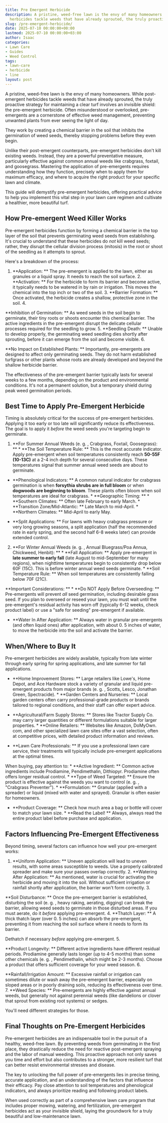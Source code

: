 ```yaml
---
title: Pre Emergent Herbicide
description: A pristine, weed-free lawn is the envy of many homeowners. While post-emergent
  herbicides tackle weeds that have already sprouted, the truly proactive...
slug: /pre-emergent-herbicide/
date: 2025-07-10 00:00:00+00:00
lastmod: 2025-07-10 00:00:00+03:00
author: Isaac
categories:
- Lawn Care
- Guides
- Weed Control
tags:
- lawn-care
- herbicide
- line
layout: post
---
```

A pristine, weed-free lawn is the envy of many homeowners. While post-emergent herbicides tackle weeds that have already sprouted, the truly proactive strategy for maintaining a clear turf involves an invisible shield: the pre-emergent herbicide. Often misunderstood or overlooked, pre-emergents are a cornerstone of effective weed management, preventing unwanted plants from ever seeing the light of day.

They work by creating a chemical barrier in the soil that inhibits the germination of weed seeds, thereby stopping problems before they even begin.

Unlike their post-emergent counterparts, pre-emergent herbicides don't kill existing weeds. Instead, they are a powerful preventative measure, particularly effective against common annual weeds like crabgrass, foxtail, and goosegrass. Mastering the application of pre-emergents requires understanding how they function, precisely when to apply them for maximum efficacy, and where to acquire the right product for your specific lawn and climate.

This guide will demystify pre-emergent herbicides, offering practical advice to help you implement this vital step in your lawn care regimen and cultivate a healthier, more beautiful turf.

##  How Pre-emergent Weed Killer Works

Pre-emergent herbicides function by forming a chemical barrier in the top layer of the soil that prevents germinating weed seeds from establishing. It's crucial to understand that these herbicides do *not* kill weed seeds; rather, they disrupt the cellular division process (mitosis) in the root or shoot of the seedling as it attempts to sprout.

Here's a breakdown of the process:

1. **Application: ** The pre-emergent is applied to the lawn, either as granules or a liquid spray. It needs to reach the soil surface. 2. **Activation: ** For the herbicide to form its barrier and become active, it typically needs to be watered in by rain or irrigation. This moves the chemical into the top inch or two of the soil. 3. **Barrier Formation: ** Once activated, the herbicide creates a shallow, protective zone in the soil. 4.

**Inhibition of Germination: ** As weed seeds in the soil begin to germinate, their tiny roots or shoots encounter this chemical barrier. The active ingredients in the pre-emergent disrupt the delicate cellular processes required for the seedling to grow. 5. **Seedling Death: ** Unable to develop properly, the germinating weed seedling dies shortly after sprouting, before it can emerge from the soil and become visible. 6.

**No Impact on Established Plants: ** Importantly, pre-emergents are designed to affect only germinating seeds. They do not harm established turfgrass or other plants whose roots are already developed and beyond the shallow herbicide barrier.

The effectiveness of the pre-emergent barrier typically lasts for several weeks to a few months, depending on the product and environmental conditions. It's not a permanent solution, but a temporary shield during peak weed germination periods.

##  Best Time to Apply Pre-Emergent Herbicide

Timing is absolutely critical for the success of pre-emergent herbicides. Applying it too early or too late will significantly reduce its effectiveness. The goal is to apply it *before* the weed seeds you're targeting begin to germinate.

1. **For Summer Annual Weeds (e. g. , Crabgrass, Foxtail, Goosegrass): ** * **The Soil Temperature Rule: ** This is the most accurate indicator. Apply pre-emergent when soil temperatures consistently reach **50-55F (10-13C)** at a 2-4 inch depth for several consecutive days. These temperatures signal that summer annual weed seeds are about to germinate.

* **Phenological Indicators: ** A common natural indicator for crabgrass germination is when **forsythia shrubs are in full bloom** or when **dogwoods are beginning to bloom**. These plants often bloom when soil temperatures are ideal for crabgrass. * **Geographic Timing: ** * **Southern Climates: ** Often late February to early March. * **Transition Zone/Mid-Atlantic: ** Late March to mid-April. * **Northern Climates: ** Mid-April to early May.

* **Split Applications: ** For lawns with heavy crabgrass pressure or very long growing seasons, a split application (half the recommended rate in early spring, and the second half 6-8 weeks later) can provide extended control.

2. **For Winter Annual Weeds (e. g. , Annual Bluegrass/Poa Annua, Chickweed, Henbit): ** * **Fall Application: ** Apply pre-emergent in **late summer to early fall** (late August to mid-September for many regions), when nighttime temperatures begin to consistently drop below 60F (15C). This is before winter annual weed seeds germinate. * **Soil Temperature Rule: ** When soil temperatures are consistently falling below 70F (21C).

**Important Considerations: ** * **Do NOT Apply Before Overseeding: ** Pre-emergents will prevent *all* seed germination, including desirable grass seed. If you plan to overseed or reseed your lawn, you must wait until the pre-emergent's residual activity has worn off (typically 6-12 weeks, check product label) or use a "safe for seeding" pre-emergent if available.

* **Water In After Application: ** Always water in granular pre-emergents (and often liquid ones) after application, with about 0. 5 inches of water, to move the herbicide into the soil and activate the barrier.

##  When/Where to Buy It

Pre-emergent herbicides are widely available, typically from late winter through early spring for spring applications, and late summer for fall applications.

* **Home Improvement Stores: ** Large retailers like Lowe's, Home Depot, and Ace Hardware stock a variety of granular and liquid pre-emergent products from major brands (e. g. , Scotts, Lesco, Jonathan Green, Spectracide). * **Garden Centers and Nurseries: ** Local garden centers often carry professional-grade products or brands tailored to regional conditions, and their staff can offer expert advice.

* **Agricultural/Farm Supply Stores: ** Stores like Tractor Supply Co. may carry larger quantities or different formulations suitable for larger properties. * **Online Retailers: ** Websites like Amazon, DoMyOwn. com, and other specialized lawn care sites offer a vast selection, often at competitive prices, with detailed product information and reviews.

* **Lawn Care Professionals: ** If you use a professional lawn care service, their treatments will typically include pre-emergent applications at the optimal times.

When buying, pay attention to: * **Active Ingredient: ** Common active ingredients include Prodiamine, Pendimethalin, Dithiopyr. Prodiamine often offers longer residual control. * **Type of Weed Targeted: ** Ensure the product is effective against the weeds you want to control (e. g. , "Crabgrass Preventer"). * **Formulation: ** Granular (applied with a spreader) or liquid (mixed with water and sprayed). Granular is often easier for homeowners.

* **Product Coverage: ** Check how much area a bag or bottle will cover to match your lawn size. * **Read the Label! ** Always, always read the entire product label before purchase and application.

##  Factors Influencing Pre-Emergent Effectiveness

Beyond timing, several factors can influence how well your pre-emergent works:

1. **Uniform Application: ** Uneven application will lead to uneven results, with some areas susceptible to weeds. Use a properly calibrated spreader and make sure your passes overlap correctly. 2. **Watering After Application: ** As mentioned, water is crucial for activating the herbicide and moving it into the soil. Without sufficient irrigation or rainfall shortly after application, the barrier won't form correctly. 3.

**Soil Disturbance: ** Once the pre-emergent barrier is established, disturbing the soil (e. g. , heavy raking, aerating, digging) can break the barrier, allowing weed seeds to germinate in those disturbed areas. If you must aerate, do it *before* applying pre-emergent. 4. **Thatch Layer: ** A thick thatch layer (over 0. 5 inches) can absorb the pre-emergent, preventing it from reaching the soil surface where it needs to form its barrier.

Dethatch if necessary *before* applying pre-emergent. 5.

**Product Longevity: ** Different active ingredients have different residual periods. Prodiamine generally lasts longer (up to 4-5 months) than some other chemicals (e. g. , Pendimethalin, which might be 2-3 months). Choose a product that offers sufficient coverage for your weed season. 6.

**Rainfall/Irrigation Amount: ** Excessive rainfall or irrigation can sometimes dilute or wash away the pre-emergent barrier, especially on sloped areas or in poorly draining soils, reducing its effectiveness over time. 7. **Weed Species: ** Pre-emergents are highly effective against annual weeds, but generally not against perennial weeds (like dandelions or clover that sprout from existing root systems) or sedges.

You'll need different strategies for those.

##  Final Thoughts on Pre-Emergent Herbicides

Pre-emergent herbicides are an indispensable tool in the pursuit of a healthy, weed-free lawn. By preventing weeds from germinating in the first place, they drastically reduce the need for reactive post-emergent spraying and the labor of manual weeding. This proactive approach not only saves you time and effort but also contributes to a stronger, more resilient turf that can better resist environmental stresses and disease.

The key to unlocking the full power of pre-emergents lies in precise timing, accurate application, and an understanding of the factors that influence their efficacy. Pay close attention to soil temperatures and phenological indicators, and always prioritize reading and following product labels.

When used correctly as part of a comprehensive lawn care program that includes proper mowing, watering, and fertilization, pre-emergent herbicides act as your invisible shield, laying the groundwork for a truly beautiful and low-maintenance lawn.
